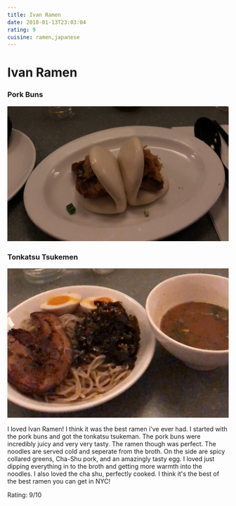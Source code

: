 ```yaml
---
title: Ivan Ramen
date: 2018-01-13T23:03:04
rating: 9
cuisine: ramen,japanese
---
```


# Ivan Ramen


### Pork Buns
![Ivan Ramen](./picture-1.jpg)

### Tonkatsu Tsukemen
![Ivan Ramen](./picture.jpg)

I loved Ivan Ramen! I think it was the best ramen i've ever had. I started with the pork buns and got the tonkatsu tsukeman. The pork buns were incredibly juicy and very very tasty. The ramen though was perfect. The noodles are served cold and seperate from the broth. On the side are spicy collared greens, Cha-Shu pork, and an amazingly tasty egg. I loved just dipping everything in to the broth and getting more warmth into the noodles. I also loved the cha shu, perfectly cooked. I think it's the best of the best ramen you can get in NYC!

Rating: 9/10